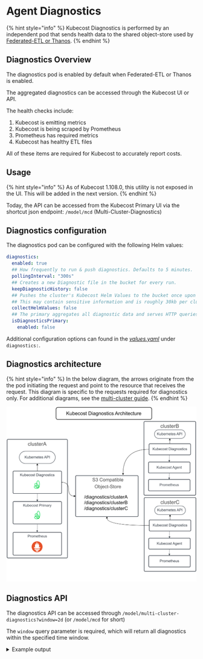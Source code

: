# Agent Diagnostics

{% hint style="info" %}
Kubecost Diagnostics is performed by an independent pod that sends health data to the shared object-store used by [Federated-ETL or Thanos](multi-cluster.md).
{% endhint %}

## Diagnostics Overview

The diagnostics pod is enabled by default when Federated-ETL or Thanos is enabled.

The aggregated diagnostics can be accessed through the Kubecost UI or API.

The health checks include:
1. Kubecost is emitting metrics
2. Kubecost is being scraped by Prometheus
3. Prometheus has required metrics
4. Kubecost has healthy ETL files

All of these items are required for Kubecost to accurately report costs.

## Usage

{% hint style="info" %}
As of Kubecost 1.108.0, this utility is not exposed in the UI. This will be added in the next version.
{% endhint %}

Today, the API can be accessed from the Kubecost Primary UI via the shortcut json endpoint: `/model/mcd` (Multi-Cluster-Diagnostics)

## Diagnostics configuration

The diagnostics pod can be configured with the following Helm values:

```yaml
diagnostics:
  enabled: true
  ## How frequently to run & push diagnostics. Defaults to 5 minutes.
  pollingInterval: "300s"
  ## Creates a new Diagnostic file in the bucket for every run.
  keepDiagnosticHistory: false
  ## Pushes the cluster's Kubecost Helm Values to the bucket once upon startup.
  ## This may contain sensitive information and is roughly 30kb per cluster.
  collectHelmValues: false
  ## The primary aggregates all diagnostic data and serves HTTP queries.
  isDiagnosticsPrimary:
    enabled: false
```

Additional configuration options can found in the [*values.yaml*](https://github.com/kubecost/cost-analyzer-helm-chart/blob/develop/cost-analyzer/values.yaml) under `diagnostics:`.

## Diagnostics architecture

{% hint style="info" %}
In the below diagram, the arrows originate from the the pod initiating the request and point to the resource that receives the request.
This diagram is specific to the requests required for diagnostics only. For additional diagrams, see the [multi-cluster guide](multi-cluster.md).
{% endhint %}

![Kubecost-Agent-Diagnostics](/images/daigrams/Agent-Diagnostics-Architecture.png)

## Diagnostics API

The diagnostics API can be accessed through `/model/multi-cluster-diagnostics?window=2d` (or `/model/mcd` for short)

The `window` query parameter is required, which will return all diagnostics within the specified time window.

<details>

<summary>Example output</summary>

```json
{
    "code": 200,
    "data": {
        "overview": {
            "kubecostEmittingMetricDiagnosticPassed": true,
            "prometheusHasKubecostMetricDiagnosticPassed": false,
            "prometheusHasCadvisorMetricDiagnosticPassed": false,
            "prometheusHasKSMMetricDiagnosticPassed": false,
            "dailyAllocationEtlHealthyDiagnosticPassed": false,
            "dailyAssetEtlHealthyDiagnosticPassed": false,
            "kubecostPodsNotOOMKilledDiagnosticPassed": false,
            "kubecostPodsNotPendingDiagnosticPassed": false
        },
        "clusters": {
            "production-us-west1": {
                "latestRun": "2023-11-17T01:54:29Z",
                "kubecostEmittingMetric": {
                    "diagnosticPassed": true,
                    "numFailures": 0,
                    "firstFailureDate": "",
                    "diagnosticOutput": "checkKubecostEmittingMetrics: http://localhost:9003/metrics"
                },
                "prometheusHasKubecostMetric": {
                    "diagnosticPassed": false,
                    "numFailures": 1,
                    "firstFailureDate": "2023-11-17T01:56:10Z",
                    "diagnosticOutput": "RunDiagnostic: checkPrometheusHasKubecostMetric: queryPrometheus: Get \"http://localhost:9003/prometheusQuery?query=absent_over_time%28node_total_hourly_cost%5B5m%5D%29\": read tcp [::1]:55137->[::1]:9003: read: connection reset by peer"
                },
                "prometheusHasCadvisorMetric": {
                    "diagnosticPassed": false,
                    "numFailures": 1,
                    "firstFailureDate": "2023-11-17T01:56:10Z",
                    "diagnosticOutput": "RunDiagnostic: checkPrometheusHasCadvisorMetric: queryPrometheus: Get \"http://localhost:9003/prometheusQuery?query=absent_over_time%28container_memory_working_set_bytes%7Bcontainer%3D%27cost-model%27%2C+container%21%3D%27POD%27%2C+instance%21%3D%27%27%7D%5B5m%5D%29\": read tcp [::1]:55142->[::1]:9003: read: connection reset by peer"
                },
                "prometheusHasKSMMetric": {
                    "diagnosticPassed": false,
                    "numFailures": 1,
                    "firstFailureDate": "2023-11-17T01:56:10Z",
                    "diagnosticOutput": "RunDiagnostic: checkPrometheusHasKSMMetric: queryPrometheus: Get \"http://localhost:9003/prometheusQuery?query=absent_over_time%28kube_pod_container_resource_requests%7Bresource%3D%27memory%27%2C+unit%3D%27byte%27%7D%5B5m%5D%29\": read tcp [::1]:55146->[::1]:9003: read: connection reset by peer"
                },
                "dailyAllocationEtlHealthy": {
                    "diagnosticPassed": false,
                    "numFailures": 1,
                    "firstFailureDate": "2023-11-17T01:56:10Z",
                    "diagnosticOutput": "RunDiagnostic: checkDailyAllocationEtlHealth: queryPrometheus: Get \"http://localhost:9003/prometheusQuery?query=kubecost_allocation_data_status%7Bresolution%3D%27daily%27%2C+status%3D%27error%27%7D+%3E+0\": dial tcp [::1]:9003: connect: connection refused"
                },
                "dailyAssetEtlHealthy": {
                    "diagnosticPassed": false,
                    "numFailures": 1,
                    "firstFailureDate": "2023-11-17T01:56:10Z",
                    "diagnosticOutput": "RunDiagnostic: checkDailyAssetEtlHealth: queryPrometheus: Get \"http://localhost:9003/prometheusQuery?query=kubecost_asset_data_status%7Bresolution%3D%27daily%27%2C+status%3D%27error%27%7D+%3E+0\": dial tcp [::1]:9003: connect: connection refused"
                },
                "kubecostPodsNotOOMKilled": {
                    "diagnosticPassed": false,
                    "numFailures": 1,
                    "firstFailureDate": "2023-11-17T01:56:10Z",
                    "diagnosticOutput": "RunDiagnostic: checkKubecostPodNotOOMKilled: queryPrometheus: Get \"http://localhost:9003/prometheusQuery?query=kube_pod_container_status_terminated_reason%7Bnamespace%3D%27kubecost%27%2C+reason%3D%27OOMKilled%27%7D+%3E+0\": dial tcp [::1]:9003: connect: connection refused"
                },
                "kubecostPodsNotPending": {
                    "diagnosticPassed": false,
                    "numFailures": 1,
                    "firstFailureDate": "2023-11-17T01:56:10Z",
                    "diagnosticOutput": "RunDiagnostic: checkKubecostPodsNotPending: queryPrometheus: Get \"http://localhost:9003/prometheusQuery?query=sum%28kube_pod_status_phase%7Bnamespace%3D%27kubecost%27%2C+phase%3D%27Pending%27%7D%29+by+%28pod%2Cnamespace%29+%3E+0\": dial tcp [::1]:9003: connect: connection refused"
                }
            }
        }
    }
}
```

</details>
